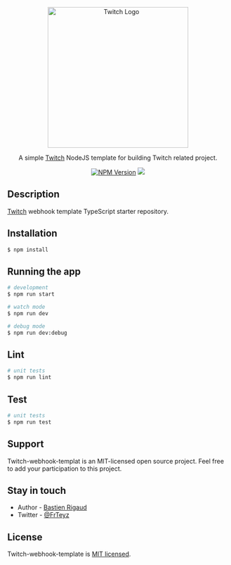 <p align="center">
  <a href="https://twitch.tv" target="blank"><img src="https://logos-world.net/wp-content/uploads/2020/11/Twitch-Logo-2012-2019.png" width="320" alt="Twitch Logo" /></a>
</p>

<p align="center">A simple <a href="https://twitch.tv" target="_blank">Twitch</a> NodeJS template for building Twitch related project.</p>
<p align="center">
<a href="https://www.npmjs.com/~teyz" target="_blank"><img src="https://img.shields.io/npm/v/twitch-webhook-template" alt="NPM Version" /></a>
<a href="https://twitter.com/FrTeyz" target="_blank"><img src="https://img.shields.io/twitter/follow/FrTeyz.svg?style=social&label=Follow"></a>
</p>

## Description

[Twitch](https://twitch.tv/) webhook template TypeScript starter repository.

## Installation

```bash
$ npm install
```

## Running the app

```bash
# development
$ npm run start

# watch mode
$ npm run dev

# debug mode
$ npm run dev:debug
```

## Lint

```bash
# unit tests
$ npm run lint
```

## Test

```bash
# unit tests
$ npm run test
```

## Support

Twitch-webhook-templat is an MIT-licensed open source project.
Feel free to add your participation to this project.


## Stay in touch

- Author - [Bastien Rigaud](https://bastienrigaud.fr)
- Twitter - [@FrTeyz](https://twitter.com/FrTeyz)

## License

Twitch-webhook-template is [MIT licensed](LICENSE).
